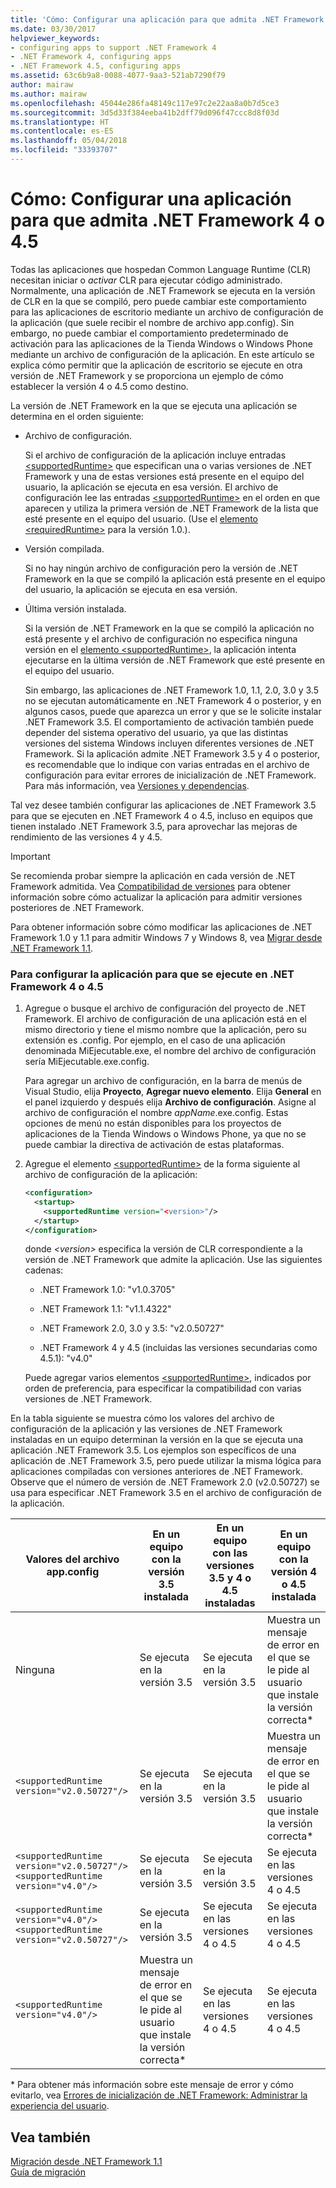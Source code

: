 ```yaml
---
title: 'Cómo: Configurar una aplicación para que admita .NET Framework 4 o 4.5'
ms.date: 03/30/2017
helpviewer_keywords:
- configuring apps to support .NET Framework 4
- .NET Framework 4, configuring apps
- .NET Framework 4.5, configuring apps
ms.assetid: 63c6b9a8-0088-4077-9aa3-521ab7290f79
author: mairaw
ms.author: mairaw
ms.openlocfilehash: 45044e286fa48149c117e97c2e22aa8a0b7d5ce3
ms.sourcegitcommit: 3d5d33f384eeba41b2dff79d096f47ccc8d8f03d
ms.translationtype: HT
ms.contentlocale: es-ES
ms.lasthandoff: 05/04/2018
ms.locfileid: "33393707"
---
```

# <a name="how-to-configure-an-app-to-support-net-framework-4-or-45"></a>Cómo: Configurar una aplicación para que admita .NET Framework 4 o 4.5
Todas las aplicaciones que hospedan Common Language Runtime (CLR) necesitan iniciar o *activar* CLR para ejecutar código administrado. Normalmente, una aplicación de .NET Framework se ejecuta en la versión de CLR en la que se compiló, pero puede cambiar este comportamiento para las aplicaciones de escritorio mediante un archivo de configuración de la aplicación (que suele recibir el nombre de archivo app.config). Sin embargo, no puede cambiar el comportamiento predeterminado de activación para las aplicaciones de la Tienda Windows o Windows Phone mediante un archivo de configuración de la aplicación. En este artículo se explica cómo permitir que la aplicación de escritorio se ejecute en otra versión de .NET Framework y se proporciona un ejemplo de cómo establecer la versión 4 o 4.5 como destino.  
  
 La versión de .NET Framework en la que se ejecuta una aplicación se determina en el orden siguiente:  
  
-   Archivo de configuración.  
  
     Si el archivo de configuración de la aplicación incluye entradas [\<supportedRuntime>](../../../docs/framework/configure-apps/file-schema/startup/supportedruntime-element.md) que especifican una o varias versiones de .NET Framework y una de estas versiones está presente en el equipo del usuario, la aplicación se ejecuta en esa versión. El archivo de configuración lee las entradas [\<supportedRuntime>](../../../docs/framework/configure-apps/file-schema/startup/supportedruntime-element.md) en el orden en que aparecen y utiliza la primera versión de .NET Framework de la lista que esté presente en el equipo del usuario. (Use el [elemento \<requiredRuntime>](../../../docs/framework/configure-apps/file-schema/startup/requiredruntime-element.md) para la versión 1.0.).  
  
-   Versión compilada.  
  
     Si no hay ningún archivo de configuración pero la versión de .NET Framework en la que se compiló la aplicación está presente en el equipo del usuario, la aplicación se ejecuta en esa versión.  
  
-   Última versión instalada.  
  
     Si la versión de .NET Framework en la que se compiló la aplicación no está presente y el archivo de configuración no especifica ninguna versión en el [elemento \<supportedRuntime>](../../../docs/framework/configure-apps/file-schema/startup/supportedruntime-element.md), la aplicación intenta ejecutarse en la última versión de .NET Framework que esté presente en el equipo del usuario.  
  
     Sin embargo, las aplicaciones de .NET Framework 1.0, 1.1, 2.0, 3.0 y 3.5 no se ejecutan automáticamente en .NET Framework 4 o posterior, y en algunos casos, puede que aparezca un error y que se le solicite instalar .NET Framework 3.5. El comportamiento de activación también puede depender del sistema operativo del usuario, ya que las distintas versiones del sistema Windows incluyen diferentes versiones de .NET Framework. Si la aplicación admite .NET Framework 3.5 y 4 o posterior, es recomendable que lo indique con varias entradas en el archivo de configuración para evitar errores de inicialización de .NET Framework. Para más información, vea [Versiones y dependencias](../../../docs/framework/migration-guide/versions-and-dependencies.md).  
  
 Tal vez desee también configurar las aplicaciones de .NET Framework 3.5 para que se ejecuten en .NET Framework 4 o 4.5, incluso en equipos que tienen instalado .NET Framework 3.5, para aprovechar las mejoras de rendimiento de las versiones 4 y 4.5.  
  
> [!IMPORTANT]
>  Se recomienda probar siempre la aplicación en cada versión de .NET Framework admitida. Vea [Compatibilidad de versiones](../../../docs/framework/migration-guide/version-compatibility.md) para obtener información sobre cómo actualizar la aplicación para admitir versiones posteriores de .NET Framework.  
  
 Para obtener información sobre cómo modificar las aplicaciones de .NET Framework 1.0 y 1.1 para admitir Windows 7 y Windows 8, vea [Migrar desde .NET Framework 1.1](../../../docs/framework/migration-guide/migrating-from-the-net-framework-1-1.md).  
  
### <a name="to-configure-your-app-to-run-on-the-net-framework-4-or-45"></a>Para configurar la aplicación para que se ejecute en .NET Framework 4 o 4.5  
  
1.  Agregue o busque el archivo de configuración del proyecto de .NET Framework. El archivo de configuración de una aplicación está en el mismo directorio y tiene el mismo nombre que la aplicación, pero su extensión es .config. Por ejemplo, en el caso de una aplicación denominada MiEjecutable.exe, el nombre del archivo de configuración sería MiEjecutable.exe.config.  
  
     Para agregar un archivo de configuración, en la barra de menús de Visual Studio, elija **Proyecto**, **Agregar nuevo elemento**. Elija **General** en el panel izquierdo y después elija **Archivo de configuración**.  Asigne al archivo de configuración el nombre *appName*.exe.config. Estas opciones de menú no están disponibles para los proyectos de aplicaciones de la Tienda Windows o Windows Phone, ya que no se puede cambiar la directiva de activación de estas plataformas.  
  
2.  Agregue el elemento [\<supportedRuntime>](../../../docs/framework/configure-apps/file-schema/startup/supportedruntime-element.md) de la forma siguiente al archivo de configuración de la aplicación:  
  
    ```xml  
    <configuration>  
      <startup>  
        <supportedRuntime version="<version>"/>  
      </startup>  
    </configuration>  
    ```  
  
     donde *\<version>* especifica la versión de CLR correspondiente a la versión de .NET Framework que admite la aplicación. Use las siguientes cadenas:  
  
    -   .NET Framework 1.0: "v1.0.3705"  
  
    -   .NET Framework 1.1: "v1.1.4322"  
  
    -   .NET Framework 2.0, 3.0 y 3.5: "v2.0.50727"  
  
    -   .NET Framework 4 y 4.5 (incluidas las versiones secundarias como 4.5.1): "v4.0"  
  
     Puede agregar varios elementos [\<supportedRuntime>](../../../docs/framework/configure-apps/file-schema/startup/supportedruntime-element.md), indicados por orden de preferencia, para especificar la compatibilidad con varias versiones de .NET Framework.  
  
 En la tabla siguiente se muestra cómo los valores del archivo de configuración de la aplicación y las versiones de .NET Framework instaladas en un equipo determinan la versión en la que se ejecuta una aplicación .NET Framework 3.5. Los ejemplos son específicos de una aplicación de .NET Framework 3.5, pero puede utilizar la misma lógica para aplicaciones compiladas con versiones anteriores de .NET Framework. Observe que el número de versión de .NET Framework 2.0 (v2.0.50727) se usa para especificar .NET Framework 3.5 en el archivo de configuración de la aplicación.  
  
|Valores del archivo app.config|En un equipo con la versión 3.5 instalada|En un equipo con las versiones 3.5 y 4 o 4.5 instaladas|En un equipo con la versión 4 o 4.5 instalada|  
|-|-|-|-|  
|Ninguna|Se ejecuta en la versión 3.5|Se ejecuta en la versión 3.5|Muestra un mensaje de error en el que se le pide al usuario que instale la versión correcta*|  
|`<supportedRuntime version="v2.0.50727"/>`|Se ejecuta en la versión 3.5|Se ejecuta en la versión 3.5|Muestra un mensaje de error en el que se le pide al usuario que instale la versión correcta*|  
|`<supportedRuntime version="v2.0.50727"/>` <br /> `<supportedRuntime version="v4.0"/>`|Se ejecuta en la versión 3.5|Se ejecuta en la versión 3.5|Se ejecuta en las versiones 4 o 4.5|  
|`<supportedRuntime version="v4.0"/>` <br /> `<supportedRuntime version="v2.0.50727"/>`|Se ejecuta en la versión 3.5|Se ejecuta en las versiones 4 o 4.5|Se ejecuta en las versiones 4 o 4.5|  
|`<supportedRuntime version="v4.0"/>`|Muestra un mensaje de error en el que se le pide al usuario que instale la versión correcta*|Se ejecuta en las versiones 4 o 4.5|Se ejecuta en las versiones 4 o 4.5|  
  
 \* Para obtener más información sobre este mensaje de error y cómo evitarlo, vea [Errores de inicialización de .NET Framework: Administrar la experiencia del usuario](../../../docs/framework/deployment/initialization-errors-managing-the-user-experience.md).  
  
## <a name="see-also"></a>Vea también  
 [Migración desde .NET Framework 1.1](../../../docs/framework/migration-guide/migrating-from-the-net-framework-1-1.md)  
 [Guía de migración](../../../docs/framework/migration-guide/index.md)
